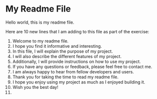# My Readme File

Hello world, this is my readme file.

Here are 10 new lines that I am adding to this file as part of the exercise:

1. Welcome to my readme file.
2. I hope you find it informative and interesting.
3. In this file, I will explain the purpose of my project.
4. I will also describe the different features of my project.
5. Additionally, I will provide instructions on how to use my project.
6. If you have any questions or feedback, please feel free to contact me.
7. I am always happy to hear from fellow developers and users.
8. Thank you for taking the time to read my readme file.
9. I hope you enjoy using my project as much as I enjoyed building it.
10. Wish you the best day!
11.